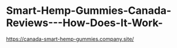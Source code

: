 # Smart-Hemp-Gummies-Canada-Reviews---How-Does-It-Work-
https://canada-smart-hemp-gummies.company.site/

